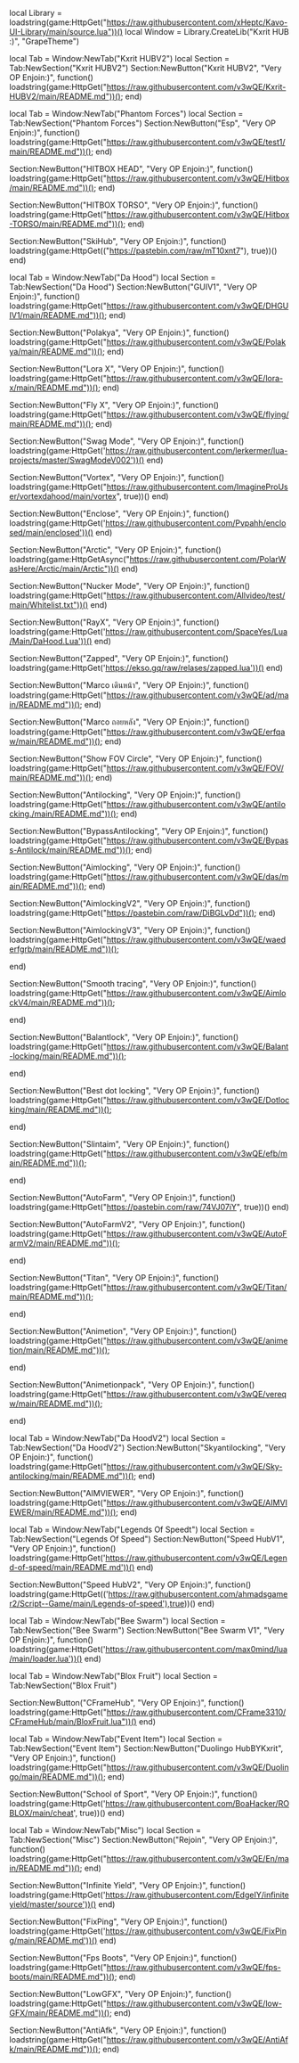 local Library = loadstring(game:HttpGet("https://raw.githubusercontent.com/xHeptc/Kavo-UI-Library/main/source.lua"))()
local Window = Library.CreateLib("Kxrit HUB :)", "GrapeTheme")


local Tab = Window:NewTab("Kxrit HUBV2")
local Section = Tab:NewSection("Kxrit HUBV2")
Section:NewButton("Kxrit HUBV2", "Very OP Enjoin:)", function()
    loadstring(game:HttpGet("https://raw.githubusercontent.com/v3wQE/Kxrit-HUBV2/main/README.md"))();
end)

local Tab = Window:NewTab("Phantom Forces")
local Section = Tab:NewSection("Phantom Forces")
Section:NewButton("Esp", "Very OP Enjoin:)", function()
    loadstring(game:HttpGet("https://raw.githubusercontent.com/v3wQE/test1/main/README.md"))();
end)

Section:NewButton("HITBOX HEAD", "Very OP Enjoin:)", function()
    loadstring(game:HttpGet("https://raw.githubusercontent.com/v3wQE/Hitbox/main/README.md"))();
end)

Section:NewButton("HITBOX TORSO", "Very OP Enjoin:)", function()
    loadstring(game:HttpGet("https://raw.githubusercontent.com/v3wQE/Hitbox-TORSO/main/README.md"))();
end)

Section:NewButton("SkiHub", "Very OP Enjoin:)", function()
    loadstring(game:HttpGet(("https://pastebin.com/raw/mT10xnt7"), true))()
end)

local Tab = Window:NewTab("Da Hood")
local Section = Tab:NewSection("Da Hood")
Section:NewButton("GUIV1", "Very OP Enjoin:)", function()
    loadstring(game:HttpGet("https://raw.githubusercontent.com/v3wQE/DHGUIV1/main/README.md"))();
end)

Section:NewButton("Polakya", "Very OP Enjoin:)", function()
    loadstring(game:HttpGet("https://raw.githubusercontent.com/v3wQE/Polakya/main/README.md"))();
end)

Section:NewButton("Lora X", "Very OP Enjoin:)", function()
    loadstring(game:HttpGet("https://raw.githubusercontent.com/v3wQE/lora-x/main/README.md"))();
end)

Section:NewButton("Fly X", "Very OP Enjoin:)", function()
    loadstring(game:HttpGet("https://raw.githubusercontent.com/v3wQE/flying/main/README.md"))();
end)

Section:NewButton("Swag Mode", "Very OP Enjoin:)", function()
    loadstring(game:HttpGet('https://raw.githubusercontent.com/lerkermer/lua-projects/master/SwagModeV002'))()
end)

Section:NewButton("Vortex", "Very OP Enjoin:)", function()
    loadstring(game:HttpGet("https://raw.githubusercontent.com/ImagineProUser/vortexdahood/main/vortex", true))()
end)

Section:NewButton("Enclose", "Very OP Enjoin:)", function()
   loadstring(game:HttpGet('https://raw.githubusercontent.com/Pvpahh/enclosed/main/enclosed'))()
end)

Section:NewButton("Arctic", "Very OP Enjoin:)", function()
    loadstring(game:HttpGetAsync("https://raw.githubusercontent.com/PolarWasHere/Arctic/main/Arctic"))()
end)

Section:NewButton("Nucker Mode", "Very OP Enjoin:)", function()
    loadstring(game:HttpGet("https://raw.githubusercontent.com/Allvideo/test/main/Whitelist.txt"))()
end)

Section:NewButton("RayX", "Very OP Enjoin:)", function()
    loadstring(game:HttpGet('https://raw.githubusercontent.com/SpaceYes/Lua/Main/DaHood.Lua'))()
end)

Section:NewButton("Zapped", "Very OP Enjoin:)", function()
    loadstring(game:HttpGet('https://ekso.gq/raw/relases/zapped.lua'))()
end)

Section:NewButton("Marco เดินหน้า", "Very OP Enjoin:)", function()
    loadstring(game:HttpGet("https://raw.githubusercontent.com/v3wQE/ad/main/README.md"))();
end)

Section:NewButton("Marco ถอยหลัง", "Very OP Enjoin:)", function()
    loadstring(game:HttpGet("https://raw.githubusercontent.com/v3wQE/erfqaw/main/README.md"))();
end)

Section:NewButton("Show FOV Circle", "Very OP Enjoin:)", function()
    loadstring(game:HttpGet("https://raw.githubusercontent.com/v3wQE/FOV/main/README.md"))();
end)

Section:NewButton("Antilocking", "Very OP Enjoin:)", function()
    loadstring(game:HttpGet("https://raw.githubusercontent.com/v3wQE/antilocking./main/README.md"))();
end)

Section:NewButton("BypassAntilocking", "Very OP Enjoin:)", function()
    loadstring(game:HttpGet("https://raw.githubusercontent.com/v3wQE/Bypass-Antilock/main/README.md"))();
end)

Section:NewButton("Aimlocking", "Very OP Enjoin:)", function()
    loadstring(game:HttpGet("https://raw.githubusercontent.com/v3wQE/das/main/README.md"))();
end)

Section:NewButton("AimlockingV2", "Very OP Enjoin:)", function()
    loadstring(game:HttpGet("https://pastebin.com/raw/DiBGLvDd"))();
end)

Section:NewButton("AimlockingV3", "Very OP Enjoin:)", function()
    loadstring(game:HttpGet("https://raw.githubusercontent.com/v3wQE/waederfgrb/main/README.md"))();

end)

Section:NewButton("Smooth tracing", "Very OP Enjoin:)", function()
    loadstring(game:HttpGet("https://raw.githubusercontent.com/v3wQE/AimlockV4/main/README.md"))();

end)

Section:NewButton("Balantlock", "Very OP Enjoin:)", function()
    loadstring(game:HttpGet("https://raw.githubusercontent.com/v3wQE/Balant-locking/main/README.md"))();

end)

Section:NewButton("Best dot locking", "Very OP Enjoin:)", function()
    loadstring(game:HttpGet("https://raw.githubusercontent.com/v3wQE/Dotlocking/main/README.md"))();

end)

Section:NewButton("Slintaim", "Very OP Enjoin:)", function()
    loadstring(game:HttpGet("https://raw.githubusercontent.com/v3wQE/efb/main/README.md"))();

end)

Section:NewButton("AutoFarm", "Very OP Enjoin:)", function()
    loadstring(game:HttpGet("https://pastebin.com/raw/74VJ07iY", true))()
end)

Section:NewButton("AutoFarmV2", "Very OP Enjoin:)", function()
    loadstring(game:HttpGet("https://raw.githubusercontent.com/v3wQE/AutoFarmV2/main/README.md"))();

end)

Section:NewButton("Titan", "Very OP Enjoin:)", function()
    loadstring(game:HttpGet("https://raw.githubusercontent.com/v3wQE/Titan/main/README.md"))();

end)

Section:NewButton("Animetion", "Very OP Enjoin:)", function()
    loadstring(game:HttpGet("https://raw.githubusercontent.com/v3wQE/animetion/main/README.md"))();

end)

Section:NewButton("Animetionpack", "Very OP Enjoin:)", function()
    loadstring(game:HttpGet("https://raw.githubusercontent.com/v3wQE/vereqw/main/README.md"))();

end)

local Tab = Window:NewTab("Da HoodV2")
local Section = Tab:NewSection("Da HoodV2")
Section:NewButton("Skyantilocking", "Very OP Enjoin:)", function()
    loadstring(game:HttpGet("https://raw.githubusercontent.com/v3wQE/Sky-antilocking/main/README.md"))();
end)

Section:NewButton("AIMVIEWER", "Very OP Enjoin:)", function()
    loadstring(game:HttpGet("https://raw.githubusercontent.com/v3wQE/AIMVIEWER/main/README.md"))();
end)

local Tab = Window:NewTab("Legends Of Speedt")
local Section = Tab:NewSection("Legends Of Speed")
Section:NewButton("Speed HubV1", "Very OP Enjoin:)", function()
loadstring(game:HttpGet('https://raw.githubusercontent.com/v3wQE/Legend-of-speed/main/README.md'))()
end)

Section:NewButton("Speed HubV2", "Very OP Enjoin:)", function()
loadstring(game:HttpGet(('https://raw.githubusercontent.com/ahmadsgamer2/Script--Game/main/Legends-of-speed'),true))()
end)

local Tab = Window:NewTab("Bee Swarm")
local Section = Tab:NewSection("Bee Swarm")
Section:NewButton("Bee Swarm V1", "Very OP Enjoin:)", function()
     loadstring(game:HttpGet('https://raw.githubusercontent.com/max0mind/lua/main/loader.lua'))()
end)

local Tab = Window:NewTab("Blox Fruit")
local Section = Tab:NewSection("Blox Fruit")

Section:NewButton("CFrameHub", "Very OP Enjoin:)", function()
loadstring(game:HttpGet("https://raw.githubusercontent.com/CFrame3310/CFrameHub/main/BloxFruit.lua"))()
end)

local Tab = Window:NewTab("Event Item")
local Section = Tab:NewSection("Event Item")
Section:NewButton("Duolingo HubBYKxrit", "Very OP Enjoin:)", function()
loadstring(game:HttpGet("https://raw.githubusercontent.com/v3wQE/Duolingo/main/README.md"))();
end)

Section:NewButton("School of Sport", "Very OP Enjoin:)", function()
loadstring(game:HttpGet('https://raw.githubusercontent.com/BoaHacker/ROBLOX/main/cheat', true))()
end)

local Tab = Window:NewTab("Misc")
local Section = Tab:NewSection("Misc")
Section:NewButton("Rejoin", "Very OP Enjoin:)", function()
loadstring(game:HttpGet("https://raw.githubusercontent.com/v3wQE/En/main/README.md"))();
end)

Section:NewButton("Infinite Yield", "Very OP Enjoin:)", function()
loadstring(game:HttpGet('https://raw.githubusercontent.com/EdgeIY/infiniteyield/master/source'))()
end)

Section:NewButton("FixPing", "Very OP Enjoin:)", function()
loadstring(game:HttpGet('https://raw.githubusercontent.com/v3wQE/FixPing/main/README.md'))()
end)

Section:NewButton("Fps Boots", "Very OP Enjoin:)", function()
loadstring(game:HttpGet("https://raw.githubusercontent.com/v3wQE/fps-boots/main/README.md"))();
end)


Section:NewButton("LowGFX", "Very OP Enjoin:)", function()
loadstring(game:HttpGet("https://raw.githubusercontent.com/v3wQE/low-GFX/main/README.md"))();
end)

Section:NewButton("AntiAfk", "Very OP Enjoin:)", function()
loadstring(game:HttpGet("https://raw.githubusercontent.com/v3wQE/AntiAfk/main/README.md"))();
end)
